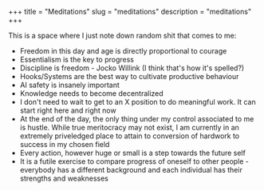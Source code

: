 +++
title = "Meditations"
slug = "meditations"
description = "meditations"
+++

This is a space where I just note down random shit that comes to me: 

* Freedom in this day and age is directly proportional to courage 
* Essentialism is the key to progress 
* Discipline is freedom - Jocko Willink (I think that's how it's spelled?)
* Hooks/Systems are the best way to cultivate productive behaviour 
* AI safety is insanely important 
* Knowledge needs to become decentralized 
* I don't need to wait to get to an X position to do meaningful work. It can start right here and right now
* At the end of the day, the only thing under my control associated to me is hustle. While true meritocracy may not exist, I am currently in an extremely priveledged place to attain to conversion of hardwork to success in my chosen field
* Every action, however huge or small is a step towards the future self
* It is a futile exercise to compare progress of oneself to other people - everybody has a different background and each individual has their strengths and weaknesses
 
